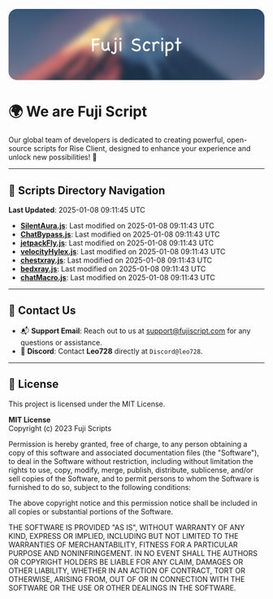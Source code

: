 ![Banner](.github/b.webp)

# 🌍 **We are Fuji Script**

Our global team of developers is dedicated to creating powerful, open-source scripts for Rise Client, designed to enhance your experience and unlock new possibilities! 🌟

---
<!-- SCRIPTS_NAVIGATION_START -->
## 📂 **Scripts Directory Navigation**

**Last Updated**: 2025-01-08 09:11:45 UTC

- **[SilentAura.js](scripts/SilentAura.js)**: Last modified on 2025-01-08 09:11:43 UTC
- **[ChatBypass.js](scripts/ChatBypass.js)**: Last modified on 2025-01-08 09:11:43 UTC
- **[jetpackFly.js](scripts/jetpackFly.js)**: Last modified on 2025-01-08 09:11:43 UTC
- **[velocityHylex.js](scripts/velocityHylex.js)**: Last modified on 2025-01-08 09:11:43 UTC
- **[chestxray.js](scripts/chestxray.js)**: Last modified on 2025-01-08 09:11:43 UTC
- **[bedxray.js](scripts/bedxray.js)**: Last modified on 2025-01-08 09:11:43 UTC
- **[chatMacro.js](scripts/chatMacro.js)**: Last modified on 2025-01-08 09:11:43 UTC

<!-- SCRIPTS_NAVIGATION_END -->

---

## 💬 **Contact Us**  
- 📬 **Support Email**: Reach out to us at [support@fujiscript.com](mailto:support@fujiscript.com) for any questions or assistance.  
- 💬 **Discord**: Contact **Leo728** directly at `Discord@leo728`.

---

## 📜 **License**

This project is licensed under the MIT License.  

**MIT License**  
Copyright (c) 2023 Fuji Scripts  

Permission is hereby granted, free of charge, to any person obtaining a copy of this software and associated documentation files (the "Software"), to deal in the Software without restriction, including without limitation the rights to use, copy, modify, merge, publish, distribute, sublicense, and/or sell copies of the Software, and to permit persons to whom the Software is furnished to do so, subject to the following conditions:  

The above copyright notice and this permission notice shall be included in all copies or substantial portions of the Software.  

THE SOFTWARE IS PROVIDED "AS IS", WITHOUT WARRANTY OF ANY KIND, EXPRESS OR IMPLIED, INCLUDING BUT NOT LIMITED TO THE WARRANTIES OF MERCHANTABILITY, FITNESS FOR A PARTICULAR PURPOSE AND NONINFRINGEMENT. IN NO EVENT SHALL THE AUTHORS OR COPYRIGHT HOLDERS BE LIABLE FOR ANY CLAIM, DAMAGES OR OTHER LIABILITY, WHETHER IN AN ACTION OF CONTRACT, TORT OR OTHERWISE, ARISING FROM, OUT OF OR IN CONNECTION WITH THE SOFTWARE OR THE USE OR OTHER DEALINGS IN THE SOFTWARE.  
